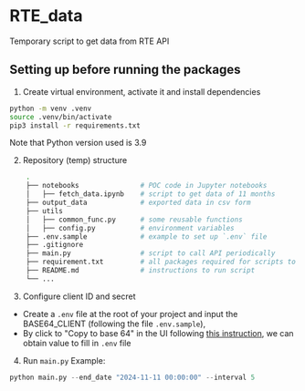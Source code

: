 # RTE_data
Temporary script to get data from RTE API
## Setting up before running the packages

1. Create virtual environment, activate it and install dependencies

```bash
python -m venv .venv
source .venv/bin/activate
pip3 install -r requirements.txt
```
Note that Python version used is 3.9

2. Repository (temp) structure
```bash    
    .
    ├── notebooks               # POC code in Jupyter notebooks
    │   ├── fetch_data.ipynb    # script to get data of 11 months
    ├── output_data             # exported data in csv form
    ├── utils               
    │   ├── common_func.py      # some reusable functions 
    │   ├── config.py           # environment variables
    ├── .env.sample             # example to set up `.env` file
    ├── .gitignore              
    ├── main.py                 # script to call API periodically
    ├── requirement.txt         # all packages required for scripts to run 
    ├── README.md               # instructions to run script
    └── ...
```
3. Configure client ID and secret

- Create a `.env` file at the root of your project and input the BASE64_CLIENT (following the file `.env.sample`), 
- By click to "Copy to base 64" in the UI following [this instruction](https://data.rte-france.org/documents/20182/22648/EN_GuideOauth2_v5.1.pdf/54d3d183-f20f-4290-9417-bcae122b9e46), we can obtain value to fill in `.env` file

4. Run `main.py`
Example:
```python
python main.py --end_date "2024-11-11 00:00:00" --interval 5
```